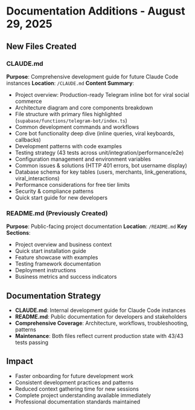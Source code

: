 # Documentation Additions - August 29, 2025

## New Files Created

### CLAUDE.md

**Purpose**: Comprehensive development guide for future Claude Code instances
**Location**: `/CLAUDE.md` **Content Summary**:

- Project overview: Production-ready Telegram inline bot for viral social
  commerce
- Architecture diagram and core components breakdown
- File structure with primary files highlighted
  (`supabase/functions/telegram-bot/index.ts`)
- Common development commands and workflows
- Core bot functionality deep dive (inline queries, viral keyboards, callbacks)
- Development patterns with code examples
- Testing strategy (43 tests across unit/integration/performance/e2e)
- Configuration management and environment variables
- Common issues & solutions (HTTP 401 errors, bot username display)
- Database schema for key tables (users, merchants, link_generations,
  viral_interactions)
- Performance considerations for free tier limits
- Security & compliance patterns
- Quick start guide for new developers

### README.md (Previously Created)

**Purpose**: Public-facing project documentation **Location**: `/README.md`
**Key Sections**:

- Project overview and business context
- Quick start installation guide
- Feature showcase with examples
- Testing framework documentation
- Deployment instructions
- Business metrics and success indicators

## Documentation Strategy

- **CLAUDE.md**: Internal development guide for Claude Code instances
- **README.md**: Public documentation for developers and stakeholders
- **Comprehensive Coverage**: Architecture, workflows, troubleshooting, patterns
- **Maintenance**: Both files reflect current production state with 43/43 tests
  passing

## Impact

- Faster onboarding for future development work
- Consistent development practices and patterns
- Reduced context gathering time for new sessions
- Complete project understanding available immediately
- Professional documentation standards maintained
